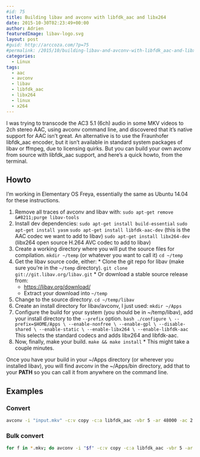 ```yaml
---
#id: 75
title: Building libav and avconv with libfdk_aac and libx264
date: 2015-10-30T02:23:49+00:00
author: Adrien
featuredImage: libav-logo.svg
layout: post
#guid: http://arccoza.com/?p=75
#permalink: /2015/10/building-libav-and-avconv-with-libfdk_aac-and-libx264/
categories:
  - Linux
tags:
  - aac
  - avconv
  - libav
  - libfdk_aac
  - libx264
  - linux
  - x264
---
```

I was trying to transcode the AC3 5.1 (6ch) audio in some MKV videos to 2ch stereo AAC, using avconv command line, and discovered that it’s native support for AAC isn’t great. An alternative is to use the Fraunhofer libfdk\_aac encoder, but it isn’t available in standard system packages of libav or ffmpeg, due to licensing quirks. But you can build your own avconv from source with libfdk\_aac support, and here’s a quick howto, from the terminal.
<!-- more -->

## Howto

I’m working in Elementary OS Freya, essentially the same as Ubuntu 14.04 for these instructions.

  1. Remove all traces of avconv and libav with:
    `sudo apt-get remove &#8211;purge libav-tools`
  2. Install dev dependencies:
    `sudo apt-get install build-essential`
    `sudo apt-get install yasm`
    `sudo apt-get install libfdk-aac-dev` (this is the AAC codec we want to add to libav)
    `sudo apt-get install libx264-dev` (libx264 open source H.264 AVC codec to add to libav)
  3. Create a working directory where you will put the source files for compilation.
    `mkdir ~/temp` (or whatever you want to call it)
    `cd ~/temp`
  4. Get the libav source code, either:
    * Clone the git repo for libav (make sure you&#8217;re in the `~/temp` directory).
      `git clone git://git.libav.org/libav.git`
    * Or download a stable source release from:
      * <a href="https://libav.org/download/" target="_blank">https://libav.org/download/</a>
      * Extract your download into `~/temp`
  5. Change to the source directory.
    `cd ~/temp/libav`
  6. Create an install directory for libav/avconv, I just used:
    `mkdir ~/Apps`
  7. Configure the build for your system (you should be in ~/temp/libav), add your install directory to the `--prefix` option.
    ```bash
    ./configure \
    --prefix=$HOME/Apps \
    --enable-nonfree \
    --enable-gpl \
    --disable-shared \
    --enable-static \
    --enable-libx264 \
    --enable-libfdk-aac
    ```
    This selects the standard codecs and adds libx264 and libfdk-aac.
  8. Now, finally, make your build.
    `make && make install`
    * This might take a couple minutes.

Once you have your build in your ~/Apps directory (or wherever you installed libav), you will find avconv in the ~/Apps/bin directory, add that to your **PATH** so you can call it from anywhere on the command line.


## Examples

### Convert

```bash
avconv -i "input.mkv" -c:v copy -c:a libfdk_aac -vbr 5 -ar 48000 -ac 2 “output.mp4”
```

### Bulk convert

```bash
for f in *.mkv; do avconv -i "$f" -c:v copy -c:a libfdk_aac -vbr 5 -ar 48000 -ac 2 "${f%.*mkv}.mp4"; done
```
